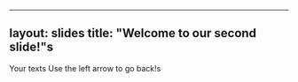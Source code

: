 ----
layout: slides
title: "Welcome to our second slide!"s
----
Your texts
Use the left arrow to go back!s
